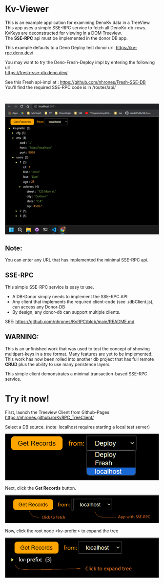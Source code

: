 # Kv-Viewer
This is an example application for examining DenoKv data in a TreeView.     
This app uses a simple SSE-RPC service to fetch all DenoKv-db-rows.    
KvKeys are deconstructed for viewing in a DOM Treeview.    
The **SSE-RPC** api must be implemented in the donor DB app.

This example defaults to a Deno Deploy test donor url: 
https://kv-rpc.deno.dev/

You may want to try the Deno-Fresh-Deploy impl by entering the following url:    
https://fresh-sse-db.deno.dev/     

See this Fresh api-impl at : https://github.com/nhrones/Fresh-SSE-DB    
You'll find the required SSE-RPC code is in /routes/api/    

<br/>

![kv-tree](kv-tv.png)

## Note:
You can enter any URL that has implemented the minimal SSE-RPC api.   

## SSE-RPC
This simple SSE-RPC service is easy to use.    
  - A DB-Donor simply needs to implement the SSE-RPC API    
  - Any client that implements the required client-code (see ./dbClient.js), can access any Donor-DB
  - By design, any donor-db can support multiple clients.     

SEE: https://github.com/nhrones/KvRPC/blob/main/README.md


## WARNING: 
This is an unfinished work that was used to test the concept of showing multipart-keys in a tree format.  Many features are yet to be implemented. This work has now been rolled into another db project that has full remote **CRUD** plus the ability to use many peristence layers. 

This simple client demonstrates a minimal transaction-based SSE-RPC service.   

# Try it now!
First, launch the Treeview Client from Github-Pages          
https://nhrones.github.io/KvRPC_TreeClient/    

Select a DB source. (note: localhost requires starting a local test server)    

![Alt text](selectDB.png)

Next, click the **Get Records** button.    

![Alt text](clickToFetch.png)    

Now, click the root node \<kv-prefix:\> to expand the tree

![Alt text](exspand.png)
